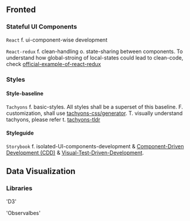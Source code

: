 ## Fronted
### Stateful UI Components 
`React` f. ui-component-wise development

`React-redux` f. clean-handling o. state-sharing between components. To understand how global-stroing of local-states could lead to clean-code, check [official-example-of-react-redux](https://codesandbox.io/s/9on71rvnyo)

### Styles

#### Style-baseline
`Tachyons` f. basic-styles. All styles shall be a superset of this baseline. F. customization, shall use [tachyons-css/generator](https://github.com/tachyons-css/generator). T. visually understand tachyons, please refer t. [tachyons-tldr](https://tachyons-tldr.now.sh/#/scales#Typography)

#### Styleguide
`Storybook` f. isolated-UI-components-development & [Component-Driven Development (CDD)](https://blog.hichroma.com/component-driven-development-ce1109d56c8e) & [Visual-Test-Driven-Development](https://blog.hichroma.com/visual-test-driven-development-aec1c98bed87).

## Data Visualization
### Libraries
'D3'

'Observalbes'
